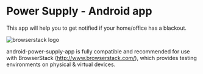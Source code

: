 # Power Supply - Android app

This app will help you to get notified if your home/office has a blackout.


![browserstack logo](https://cloud.githubusercontent.com/assets/11096470/21142892/0485a68a-c123-11e6-89bf-1c6989a867fc.png)

android-power-supply-app is fully compatible and recommended for use with BrowserStack (http://www.browserstack.com/), which provides testing environments on physical & virtual devices.
